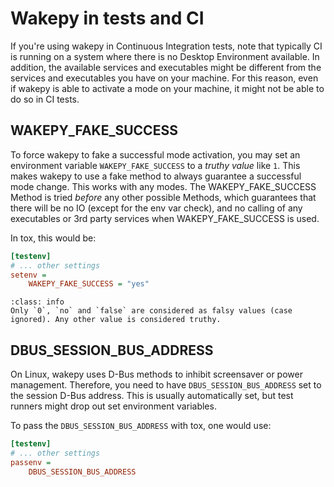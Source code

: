 # Wakepy in tests and CI

If you're using wakepy in Continuous Integration tests, note that typically CI is running on a system where there is no Desktop Environment available. In addition, the available services and executables might be different from the services and executables you have on your machine. For this reason, even if wakepy is able to activate a mode on your machine, it might not be able to do so in CI tests.

## WAKEPY_FAKE_SUCCESS
To force wakepy to fake a successful mode activation, you may set an environment variable `WAKEPY_FAKE_SUCCESS` to a *truthy value* like `1`. This makes wakepy to use a fake method to always guarantee a successful mode change. This works with any modes. The WAKEPY_FAKE_SUCCESS Method is tried *before* any other possible Methods, which guarantees that there will be no IO (except for the env var check), and no calling of any executables or 3rd party services when WAKEPY_FAKE_SUCCESS is used. 

In tox, this would be:

```ini
[testenv]
# ... other settings
setenv = 
    WAKEPY_FAKE_SUCCESS = "yes"
```


```{admonition} Truthy and falsy values
:class: info
Only `0`, `no` and `false` are considered as falsy values (case ignored). Any other value is considered truthy.
```


## DBUS_SESSION_BUS_ADDRESS

On Linux, wakepy uses D-Bus methods to inhibit screensaver or power management. Therefore, you need to have `DBUS_SESSION_BUS_ADDRESS` set to the session D-Bus address. This is usually automatically set, but test runners might drop out set environment variables. 

To pass the `DBUS_SESSION_BUS_ADDRESS` with tox, one would use:

```ini
[testenv]
# ... other settings
passenv = 
    DBUS_SESSION_BUS_ADDRESS
```